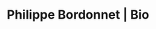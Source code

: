 ---
layout: layout.11ty.js
title: Philippe Bordonnet | Bio
description: >-
  Inspired, Philippe Bordonnet appears to impose colors and movements to wash over him free of restraints, with the energy of life and the occasionally extravagant daze of spontaneous emotions !
sections:
  - type: "header"
    content:
      id:
      logo: "/logo.png"

  - type: "fancyText"
    content:
      id: 
      banner: Philippe Bordonnet
      text: | 
        Inspired, **Philippe Bordonnet** appears to impose colors and movements to wash over him free of restraints, with the energy of life and the occasionally extravagant daze of spontaneous emotions !  
        
        **HIS EXPRESSION REMAINS THAT OF A FIGURATIVE ABSTRACTION**  
        
        The truths he expresses seem to frame his "gestures" and offer a contemporary poetry that permits us some jubilant lapses.  
        
        This man loves life, and knows to explore and understand it. No doubt therein lie his inspirations, his fulgurances.
        Nature, people, their attidudes... It is thus, without restraint, that he reaches out to his destination and presents us with an " introductory scene" which for us, the viewers, will be a formidable and evident journey of emotions and excitements....  
        
        **Born in 1973 in Ingwiller (Alsace-France) / Gallery owner/Artist/ Inspirations, Gerhard Richter and Franz Kline**  

  - type: "hr"
    content:
      id: 
      href:
      text: 

  # - type: "collapsibleText"
  #   content:
  #     id: 
  #     text: |
  #       # curriculum
  #       ## Heute um 19:00
          
  #       Uhr findet der letzte Live-Painting Event unserer Reihe statt.  
          
  #       **Ania Dziezewska** und **Volker Scheurer** schaffen ein Bild zum Musik der Gruppe Kraftwerk, vor allem dem Titel Metropolis aus dem Jahr 1978,  
          
  #       Dabei verwenden sie japanische Tusche ebenso wie Acrylfarbe und Markerstifte. Sie werden zusammen an einem Bild arbeiten, was einen Spannungsbogen erzeugt.  
          
  #       Etwa 20 Minuten werden sich die beiden Künstler von der Musik tragen und inspirieren lassen. Die Idee dazu entstand 2019 bei einem Event im Kieswerk Weil, wo ein Wandaltar geschaffen wurde.  
  #       Anschließend werden die Kunstwerke der an der Live Performance beteiligten Künstler für drei Wochen in der Galerie zu den üblichen Öffnungszeiten gezeigt werden: Elena Politowa, Ania Dziezewska, Alexandru Musteata, Volker Scheurer, Philippe Bordonnet und die Skulpturen von Hans-Peter Zöllin. Weitere und ergänzte Videos und Bilder der vergangenen zwei Wochen finden Sie hier: https://kunst-unter-uns.de/category/ausstellung/

  - type: "footer"
    content:
      id: footer
---